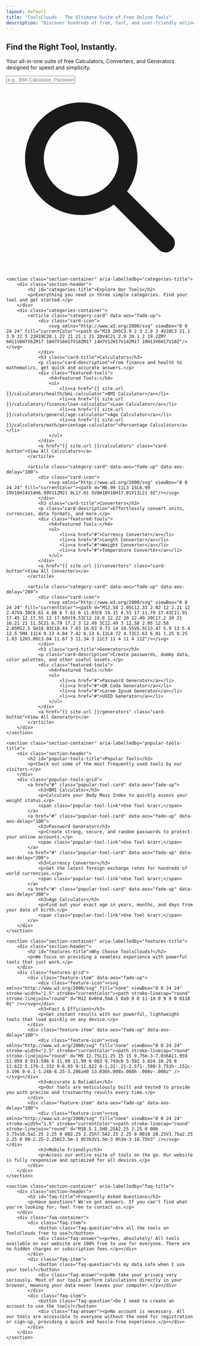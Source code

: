 ```yaml
---
layout: default
title: "ToolsClouds - The Ultimate Suite of Free Online Tools"
description: "Discover hundreds of free, fast, and user-friendly online tools. From calculators and converters and generators, ToolsClouds is your all-in-one solution for every need."
---
```


<main>
    <section class="hero-section" aria-labelledby="hero-title">
        <div class="hero-content">
            <h1 id="hero-title" class="hero-title">Find the Right Tool, Instantly.</h1>
            <p class="hero-subtitle">Your all-in-one suite of free Calculators, Converters, and Generators designed for speed and simplicity.</p>
            <div class="search-container">
                <div class="search-wrapper">
                    <input type="text" id="toolSearch" placeholder="e.g., BMI Calculator, Password Generator..." autocomplete="off" aria-label="Search for a tool">
                    <svg xmlns="http://www.w3.org/2000/svg" viewBox="0 0 20 20" fill="currentColor"><path fill-rule="evenodd" d="M8 4a4 4 0 100 8 4 4 0 000-8zM2 8a6 6 0 1110.89 3.476l4.817 4.817a1 1 0 01-1.414 1.414l-4.816-4.816A6 6 0 012 8z" clip-rule="evenodd" /></svg>
                </div>
                <div id="searchResults" class="search-results"></div>
            </div>
        </div>
    </section>

    <section class="section-container" aria-labelledby="categories-title">
        <div class="section-header">
            <h2 id="categories-title">Explore Our Tools</h2>
            <p>Everything you need in three simple categories. Find your tool and get started.</p>
        </div>
        <div class="categories-container">
            <article class="category-card" data-aos="fade-up">
                <div class="card-icon">
                    <svg xmlns="http://www.w3.org/2000/svg" viewBox="0 0 24 24" fill="currentColor"><path d="M19 2H5C3.9 2 3 2.9 3 4V20C3 21.1 3.9 22 5 22H19C20.1 22 21 21.1 21 20V4C21 2.9 20.1 2 19 2ZM7 6H11V8H7V6ZM17 18H7V16H17V18ZM17 14H7V12H17V14ZM17 10H13V6H17V10Z"/></svg>
                </div>
                <h3 class="card-title">Calculators</h3>
                <p class="card-description">From finance and health to mathematics, get quick and accurate answers.</p>
                <div class="featured-tools">
                    <h4>Featured Tools:</h4>
                    <ul>
                        <li><a href="{{ site.url }}/calculators/health/bmi-calculator">BMI Calculator</a></li>
                        <li><a href="{{ site.url }}/calculators/finance/loan-calculator">Loan Calculator</a></li>
                        <li><a href="{{ site.url }}/calculators/general/age-calculator">Age Calculator</a></li>
                        <li><a href="{{ site.url }}/calculators/math/percentage-calculator">Percentage Calculator</a></li>
                    </ul>
                </div>
                <a href="{{ site.url }}/calculators" class="card-button">View All Calculators</a>
            </article>

            <article class="category-card" data-aos="fade-up" data-aos-delay="100">
                <div class="card-icon">
                    <svg xmlns="http://www.w3.org/2000/svg" viewBox="0 0 24 24" fill="currentColor"><path d="M6.99 11L3 15L6.99 19V16H14V14H6.99V11ZM21 9L17.01 5V8H10V10H17.01V13L21 9Z"/></svg>
                </div>
                <h3 class="card-title">Converters</h3>
                <p class="card-description">Effortlessly convert units, currencies, data formats, and more.</p>
                <div class="featured-tools">
                    <h4>Featured Tools:</h4>
                    <ul>
                        <li><a href="#">Currency Converter</a></li>
                        <li><a href="#">Length Converter</a></li>
                        <li><a href="#">Weight Converter</a></li>
                        <li><a href="#">Temperature Converter</a></li>
                    </ul>
                </div>
                <a href="{{ site.url }}/converters" class="card-button">View All Converters</a>
            </article>

            <article class="category-card" data-aos="fade-up" data-aos-delay="200">
                <div class="card-icon">
                    <svg xmlns="http://www.w3.org/2000/svg" viewBox="0 0 24 24" fill="currentColor"><path d="M12.58 2.05C12.33 2.02 12 2.21 12 2.47V4.38C8.61 4.88 6 7.61 6 11.03C6 14.31 8.53 17 11.79 17.43C11.91 17.45 12 17.55 12 17.68V19.53C12 19.8 12.22 20 12.49 20C17.2 20 21 16.21 21 11.5C21 6.79 17.2 3 12.49 3C12.49 3 12.58 2.05 12.58 2.05M12.5 5H18.93C18.44 7.63 16.63 9.73 14 10.55V6.5C13.47 5.9 13 5.4 12.5 5M4 11C4 9.13 4.84 7.42 6.13 6.13L4.72 4.72C2.63 6.81 1.25 9.25 1.03 12H3.06C3.04 11.67 3 11.34 3 11C3 11 4 11 4 11Z"/></svg>
                </div>
                <h3 class="card-title">Generators</h3>
                <p class="card-description">Create passwords, dummy data, color palettes, and other useful assets.</p>
                <div class="featured-tools">
                    <h4>Featured Tools:</h4>
                    <ul>
                        <li><a href="#">Password Generator</a></li>
                        <li><a href="#">QR Code Generator</a></li>
                        <li><a href="#">Lorem Ipsum Generator</a></li>
                        <li><a href="#">UUID Generator</a></li>
                    </ul>
                </div>
                <a href="{{ site.url }}/generators" class="card-button">View All Generators</a>
            </article>
        </div>
    </section>

    <section class="section-container" aria-labelledby="popular-tools-title">
        <div class="section-header">
            <h2 id="popular-tools-title">Popular Tools</h2>
            <p>Check out some of the most frequently used tools by our visitors.</p>
        </div>
        <div class="popular-tools-grid">
            <a href="#" class="popular-tool-card" data-aos="fade-up">
                <h3>BMI Calculator</h3>
                <p>Calculate your Body Mass Index to quickly assess your weight status.</p>
                <span class="popular-tool-link">Use Tool &rarr;</span>
            </a>
            <a href="#" class="popular-tool-card" data-aos="fade-up" data-aos-delay="100">
                <h3>Password Generator</h3>
                <p>Create strong, secure, and random passwords to protect your online accounts.</p>
                <span class="popular-tool-link">Use Tool &rarr;</span>
            </a>
            <a href="#" class="popular-tool-card" data-aos="fade-up" data-aos-delay="200">
                <h3>Currency Converter</h3>
                <p>Get the latest foreign exchange rates for hundreds of world currencies.</p>
                <span class="popular-tool-link">Use Tool &rarr;</span>
            </a>
            <a href="#" class="popular-tool-card" data-aos="fade-up" data-aos-delay="300">
                <h3>Age Calculator</h3>
                <p>Find out your exact age in years, months, and days from your date of birth.</p>
                <span class="popular-tool-link">Use Tool &rarr;</span>
            </a>
        </div>
    </section>

    <section class="section-container" aria-labelledby="features-title">
        <div class="section-header">
            <h2 id="features-title">Why Choose ToolsClouds?</h2>
            <p>We focus on providing a seamless experience with powerful tools that just work.</p>
        </div>
        <div class="features-grid">
            <div class="feature-item" data-aos="fade-up">
                <div class="feature-icon"><svg xmlns="http://www.w3.org/2000/svg" fill="none" viewBox="0 0 24 24" stroke-width="1.5" stroke="currentColor"><path stroke-linecap="round" stroke-linejoin="round" d="M12 6v6h4.5m4.5 0a9 9 0 11-18 0 9 9 0 0118 0z" /></svg></div>
                <h3>Fast & Efficient</h3>
                <p>Get instant results with our powerful, lightweight tools that load quickly on any device.</p>
            </div>
            <div class="feature-item" data-aos="fade-up" data-aos-delay="100">
                <div class="feature-icon"><svg xmlns="http://www.w3.org/2000/svg" fill="none" viewBox="0 0 24 24" stroke-width="1.5" stroke="currentColor"><path stroke-linecap="round" stroke-linejoin="round" d="M9 12.75L11.25 15 15 9.75m-3-7.036A11.959 11.959 0 013.598 6 11.99 11.99 0 003 9.749c0 5.592 3.824 10.29 9 11.622 5.176-1.332 9-6.03 9-11.622 0-1.31-.21-2.571-.598-3.751h-.152c-3.196 0-6.1-1.248-8.25-3.286zm0 13.036h.008v.008h-.008v-.008z" /></svg></div>
                <h3>Accurate & Reliable</h3>
                <p>Our tools are meticulously built and tested to provide you with precise and trustworthy results every time.</p>
            </div>
            <div class="feature-item" data-aos="fade-up" data-aos-delay="200">
                <div class="feature-icon"><svg xmlns="http://www.w3.org/2000/svg" fill="none" viewBox="0 0 24 24" stroke-width="1.5" stroke="currentColor"><path stroke-linecap="round" stroke-linejoin="round" d="M10.5 1.5H8.25A2.25 2.25 0 006 3.75v16.5a2.25 2.25 0 002.25 2.25h7.5A2.25 2.25 0 0018 20.25V3.75a2.25 2.25 0 00-2.25-2.25H13.5m-3 0V3h3V1.5m-3 0h3m-3 18.75h3" /></svg></div>
                <h3>Mobile Friendly</h3>
                <p>Access our entire suite of tools on the go. Our website is fully responsive and optimized for all devices.</p>
            </div>
        </div>
    </section>

    <section class="section-container" aria-labelledby="faq-title">
        <div class="section-header">
            <h2 id="faq-title">Frequently Asked Questions</h2>
            <p>Have questions? We've got answers. If you can't find what you're looking for, feel free to contact us.</p>
        </div>
        <div class="faq-container">
            <div class="faq-item">
                <button class="faq-question">Are all the tools on ToolsClouds free to use?</button>
                <div class="faq-answer"><p>Yes, absolutely! All tools available on our website are 100% free to use for everyone. There are no hidden charges or subscription fees.</p></div>
            </div>
            <div class="faq-item">
                <button class="faq-question">Is my data safe when I use your tools?</button>
                <div class="faq-answer"><p>We take your privacy very seriously. Most of our tools perform calculations directly in your browser, meaning your data never leaves your computer.</p></div>
            </div>
            <div class="faq-item">
                <button class="faq-question">Do I need to create an account to use the tools?</button>
                <div class="faq-answer"><p>No account is necessary. All our tools are accessible to everyone without the need for registration or sign-up, providing a quick and hassle-free experience.</p></div>
            </div>
        </div>
    </section>
</main>

<script type="application/ld+json">
{
  "@context": "https://schema.org",
  "@type": "WebSite",
  "name": "ToolClouds",
  "url": "https://toolclouds.com",
  "description": "Discover hundreds of free, fast, and user-friendly online tools. From calculators, converters, and generators, ToolsClouds is your all-in-one solution for every need."
}
</script>
